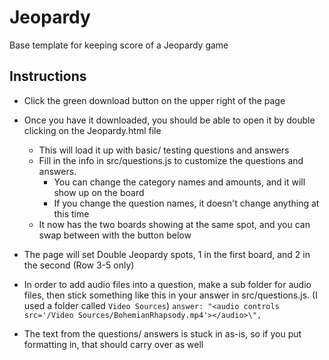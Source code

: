 # Jeopardy

Base template for keeping score of a Jeopardy game

## Instructions

* Click the green download button on the upper right of the page
* Once you have it downloaded, you should be able to open it by double clicking on the Jeopardy.html file
  * This will load it up with basic/ testing questions and answers
  * Fill in the info in src/questions.js to customize the questions and answers.
    * You can change the category names and amounts, and it will show up on the board
    * If you change the question names, it doesn't change anything at this time
  * It now has the two boards showing at the same spot, and you can swap between with the button below
* The page will set Double Jeopardy spots, 1 in the first board, and 2 in the second (Row 3-5 only)

* In order to add audio files into a question, make a sub folder for audio files, then stick something like this in your answer in src/questions.js. (I used a folder called `Video Sources`)
`answer: "<audio controls src='/Video Sources/BohemianRhapsody.mp4'></audio>\",`

* The text from the questions/ answers is stuck in as-is, so if you put formatting in, that should carry over as well
